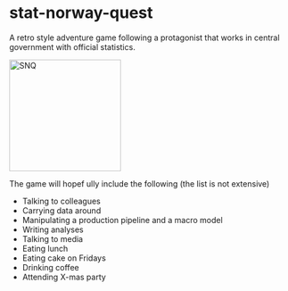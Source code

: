 # stat-norway-quest
A retro style adventure game following a protagonist that works in central government with official statistics.

<img src="https://github.com/user-attachments/assets/6d61bd90-8e1c-4eef-8b5b-36c845467f9f" alt="SNQ" width="200"/>

The game will hopef
ully include the following (the list is not extensive)
- Talking to colleagues
- Carrying data around
- Manipulating a production pipeline and a macro model
- Writing analyses
- Talking to media
- Eating lunch
- Eating cake on Fridays
- Drinking coffee
- Attending X-mas party

